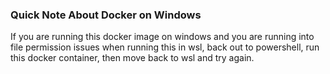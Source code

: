 ### Quick Note About Docker on Windows
If you are running this docker image on windows and you are running into file permission issues when running this in wsl, back out to powershell, run this docker container, then move back to wsl and try again.